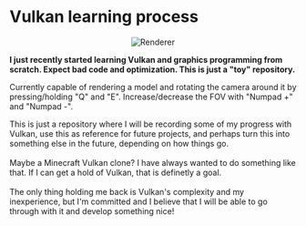 # Vulkan learning process

<div align="center"><img src="https://i.imgur.com/hEHThZa.png" alt="Renderer" align="center"/></div>

**I just recently started learning Vulkan and graphics programming from scratch. Expect bad code and optimization. This is just a "toy" repository.**

Currently capable of rendering a model and rotating the camera around it by pressing/holding "Q" and "E". Increase/decrease the FOV with "Numpad +" and "Numpad -".

This is just a repository where I will be recording some of my progress with Vulkan, use this as reference for future projects, and perhaps turn this into something else in the future, depending on how things go.<br>
<br>
Maybe a Minecraft Vulkan clone? I have always wanted to do something like that. If I can get a hold of Vulkan, that is definetly a goal.<br>
<br>
The only thing holding me back is Vulkan's complexity and my inexperience, but I'm committed and I believe that I will be able to go through with it and develop something nice!<br>

